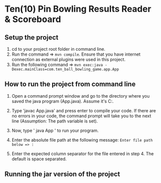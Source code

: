 # Ten(10) Pin Bowling Results Reader & Scoreboard

## Setup the project

1. cd to your project root folder in command line.
2. Run the command => `mvn compile`. Ensure that you have internet connection as external plugins were used in this project.
3. Run the following command => `mvn exec:java -Dexec.mainClass=com.ten_ball_bowling_game.app.App`

## How to run the project from command line
1. Open a command prompt window and go to the directory where you saved the java program (App.java). Assume it's C:\.

2. Type 'javac App.java' and press enter to compile your code. If there are no errors in your code, the command prompt will take you to the next line (Assumption: The path variable is set).

3. Now, type ' java App ' to run your program.

4. Enter the absolute file path at the following message: `Enter file path below => : `

5. Enter the expected column separator for the file entered in step 4. The default is space separated.

## Running the jar version of the project

